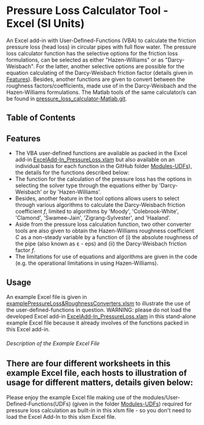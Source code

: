 # Pressure Loss Calculator Tool - Excel (SI Units)
An Excel add-in with User-Defined-Functions (VBA) to calculate the friction pressure loss (head loss) in circular pipes with full flow water. The pressure loss calculator function has the selective options for the friction loss formulations, can be selected as either "Hazen-Williams" or as "Darcy-Weisbach". For the latter, another selective options are possible for the equation calculating of the Darcy-Weisbach friction factor (details given in [Features](https://github.com/DrTol/pressure_loss_calculator-Excel/blob/master/README.md#features)). Besides, another functions are given to convert between the roughness factors/coefficients, made use of in the Darcy-Weisbach and the Hazen-Williams formulations. The Matlab tools of the same calculator/s can be found in [pressure_loss_calculator-Matlab.git](https://github.com/DrTol/pressure_loss_calculator-Matlab.git).

## Table of Contents


## Features 
- The VBA user-defined functions are available as packed in the Excel add-in [ExcelAdd-In_PressureLoss.xlam](https://github.com/DrTol/pressure_loss_calculator-Excel/blob/master/ExcelAdd-In_PressureLoss.xlam) but also available on an individual basis for each function in the GitHub folder [Modules-UDFs](https://github.com/DrTol/pressure_loss_calculator-Excel/tree/master/Modules-UDFs)), the details for the functions described below: 
- The function for the calculation of the pressure loss has the options in selecting the solver type through the equations either by 'Darcy-Weisbach' or by 'Hazen-Williams'. 
- Besides, another feature in the tool options allows users to select through various algorithms to calculate the Darcy-Weisbach friction coefficient *f*, limited to algorithms by 'Moody', 'Colebrook-White', 'Clamond', 'Swamee-Jain', 'Zigrang-Sylvester', and 'Haaland'. 
- Aside from the pressure loss calculation function, two other converter tools are also given to obtain the Hazen-Williams roughness coefficient *C* as a non-steady variable by a function of (i) the absolute roughness of the pipe (also known as ε - eps) and (ii) the Darcy-Weisbach friction factor *f*.
- The limitations for use of equations and algorithms are given in the code (e.g. the operational limitations in using Hazen-Williams).

## Usage
An example Excel file is given in [examplePressureLoss&RoughnessConverters.xlsm](https://github.com/DrTol/pressure_loss_calculator-Excel/blob/master/examplePressureLoss%26RoughnessConverters.xlsm) to illustrate the use of the user-defined-functions in question. WARNING: please do not load the developed Excel add-in [ExcelAdd-In_PressureLoss.xlam](https://github.com/DrTol/pressure_loss_calculator-Excel/blob/master/ExcelAdd-In_PressureLoss.xlam) in this stand-alone example Excel file because it already involves of the functions packed in this Excel add-in. 

###### Description of the Example Excel File
There are four different worksheets in this example Excel file, each hosts to illustration of usage for different matters, details given below: 
- 

Please enjoy the example Excel file  making use of the modules/User-Defined-Functions(UDFs) (given in the folder [Modules-UDFs](https://github.com/DrTol/pressure_loss_calculator-Excel/tree/master/Modules-UDFs)) required for pressure loss calculation as built-in in this xlsm file - so you don't need to load the Excel Add-In  to this xlsm Excel file. 
